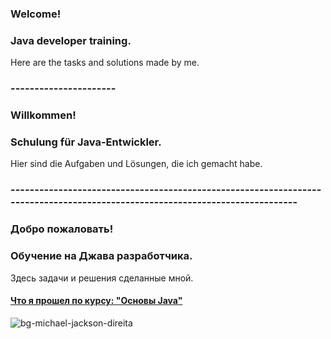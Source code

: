 ### Welcome! 
### Java developer training. 
Here are the tasks and solutions made by me. 
### ----------------------
### Willkommen! 
### Schulung für Java-Entwickler. 
Hier sind die Aufgaben und Lösungen, die ich gemacht habe. 
### -----------------------------------------------------------------------------------------------------------------------------
### Добро пожаловать! 
### Обучение на Джава разработчика. 
Здесь задачи и решения сделанные мной. 
#### [Что я прошел по курсу: "Основы Java"](https://github.com/Maxim-Wilhelm/JAVA-Homeworks/blob/master/README.md)
![bg-michael-jackson-direita](https://user-images.githubusercontent.com/69854595/201497234-5a43612b-a660-4bc4-9320-0ca49711dd6c.gif)
